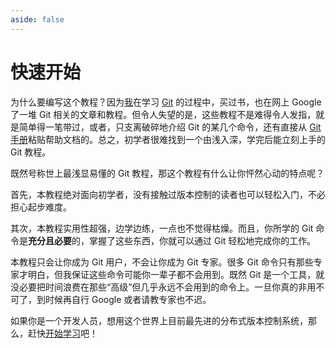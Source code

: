 ```yaml
---
aside: false
---
```


# 快速开始

为什么要编写这个教程？因为[我](https://www.liaoxuefeng.com)在学习 [Git](https://git-scm.com/) 的过程中，买过书，也在网上 Google 了一堆 Git 相关的文章和教程。但令人失望的是，这些教程不是难得令人发指，就是简单得一笔带过，或者，只支离破碎地介绍 Git 的某几个命令，还有直接从 [Git 手册](https://git-scm.com/book/zh/v2)粘贴帮助文档的。总之，初学者很难找到一个由浅入深，学完后能立刻上手的 Git 教程。

既然号称世上最浅显易懂的 Git 教程，那这个教程有什么让你怦然心动的特点呢？

首先，本教程绝对面向初学者，没有接触过版本控制的读者也可以轻松入门，不必担心起步难度。

其次，本教程实用性超强，边学边练，一点也不觉得枯燥。而且，你所学的 Git 命令是**充分且必要**的，掌握了这些东西，你就可以通过 Git 轻松地完成你的工作。

本教程只会让你成为 Git 用户，不会让你成为 Git 专家。很多 Git 命令只有那些专家才明白，但我保证这些命令可能你一辈子都不会用到。既然 Git 是一个工具，就没必要把时间浪费在那些“高级”但几乎永远不会用到的命令上。一旦你真的非用不可了，到时候再自行 Google 或者请教专家也不迟。

如果你是一个开发人员，想用这个世界上目前最先进的分布式版本控制系统，那么，赶快[开始学习](./intro)吧！

